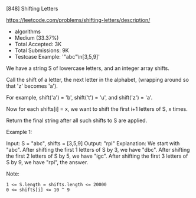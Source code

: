 [848] Shifting Letters  

https://leetcode.com/problems/shifting-letters/description/

* algorithms
* Medium (33.37%)
* Total Accepted:    3K
* Total Submissions: 9K
* Testcase Example:  '"abc"\n[3,5,9]'

We have a string S of lowercase letters, and an integer array shifts.

Call the shift of a letter, the next letter in the alphabet, (wrapping around so that 'z' becomes 'a'). 

For example, shift('a') = 'b', shift('t') = 'u', and shift('z') = 'a'.

Now for each shifts[i] = x, we want to shift the first i+1 letters of S, x times.

Return the final string after all such shifts to S are applied.

Example 1:


Input: S = "abc", shifts = [3,5,9]
Output: "rpl"
Explanation: 
We start with "abc".
After shifting the first 1 letters of S by 3, we have "dbc".
After shifting the first 2 letters of S by 5, we have "igc".
After shifting the first 3 letters of S by 9, we have "rpl", the answer.


Note:


	1 <= S.length = shifts.length <= 20000
	0 <= shifts[i] <= 10 ^ 9

